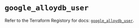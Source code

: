 # `google_alloydb_user`

Refer to the Terraform Registory for docs: [`google_alloydb_user`](https://registry.terraform.io/providers/hashicorp/google-beta/5.7.0/docs/resources/google_alloydb_user).
